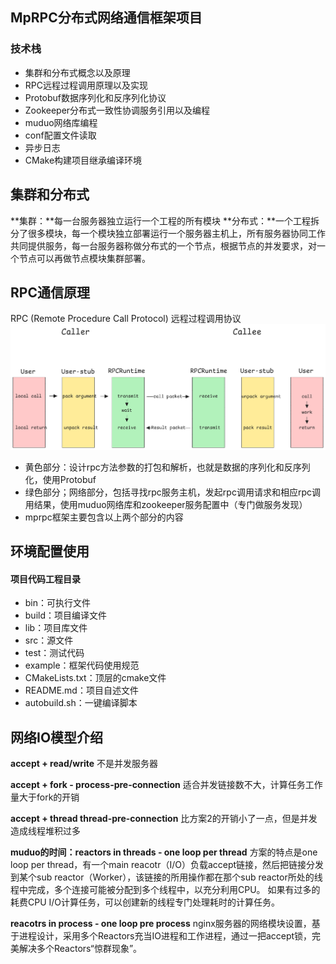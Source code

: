 ## MpRPC分布式网络通信框架项目
### 技术栈
- 集群和分布式概念以及原理
- RPC远程过程调用原理以及实现
- Protobuf数据序列化和反序列化协议
- Zookeeper分布式一致性协调服务引用以及编程
- muduo网络库编程
- conf配置文件读取
- 异步日志
- CMake构建项目继承编译环境

## 集群和分布式
**集群：**每一台服务器独立运行一个工程的所有模块
**分布式：**一个工程拆分了很多模块，每一个模块独立部署运行一个服务器主机上，所有服务器协同工作共同提供服务，每一台服务器称做分布式的一个节点，根据节点的并发要求，对一个节点可以再做节点模块集群部署。

## RPC通信原理
RPC (Remote Procedure Call Protocol) 远程过程调用协议
![](./img/RPC远程过程调用.png)
- 黄色部分：设计rpc方法参数的打包和解析，也就是数据的序列化和反序列化，使用Protobuf
- 绿色部分；网络部分，包括寻找rpc服务主机，发起rpc调用请求和相应rpc调用结果，使用muduo网络库和zookeeper服务配置中（专门做服务发现）
- mprpc框架主要包含以上两个部分的内容

## 环境配置使用
#### 项目代码工程目录
- bin：可执行文件
- build：项目编译文件
- lib：项目库文件
- src：源文件
- test：测试代码
- example：框架代码使用规范
- CMakeLists.txt：顶层的cmake文件
- README.md：项目自述文件
- autobuild.sh：一键编译脚本

## 网络IO模型介绍
**accept + read/write**
不是并发服务器

**accept + fork - process-pre-connection**
适合并发链接数不大，计算任务工作量大于fork的开销

**accept + thread thread-pre-connection**
比方案2的开销小了一点，但是并发造成线程堆积过多

**muduo的时间：reactors in threads - one loop per thread**
方案的特点是one loop per thread，有一个main reacotr（I/O）负载accept链接，然后把链接分发到某个sub reactor（Worker），该链接的所用操作都在那个sub reactor所处的线程中完成，多个连接可能被分配到多个线程中，以充分利用CPU。
如果有过多的耗费CPU I/O计算任务，可以创建新的线程专门处理耗时的计算任务。

**reacotrs in process - one loop pre process**
nginx服务器的网络模块设置，基于进程设计，采用多个Reactors充当IO进程和工作进程，通过一把accept锁，完美解决多个Reactors“惊群现象”。